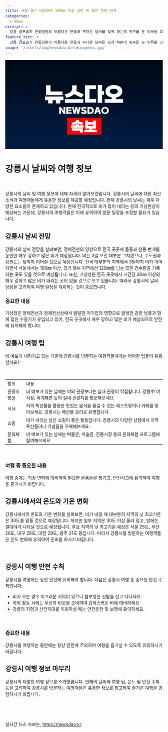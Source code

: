 ```yaml
---
title: 서울·경기 내일까지 100㎜ 이상 강한 비 동반 천둥·번개
categories:
  - News
excerpt: >
  강릉 경포습지 연꽃정원의 아름다운 연꽃과 무더운 날씨를 잊게 하는데 위주를 둔 이목을 끄는 이목을 끄는 기사 작성. 전국적으로 강한 비가 예상되는데, 수도권과 강원도에서는 특히 강수량이 많아지면서 기상청이 발표한 30~80mm의 강수량 예상과 함께, 각 지역의 오늘 예상 최고기온까지 소개하기로 했다. 이 기사를 통해 사람들은 날씨 변화에 대해 각별한 주의를 기울일 것이다.
feature_text: >
  강릉 경포습지 연꽃정원의 아름다운 연꽃과 무더운 날씨를 잊게 하는데 위주를 둔 이목을 끄는 이목을 끄는 기사 작성. 전국적으로 강한 비가 예상되는데, 수도권과 강원도에서는 특히 강수량이 많아지면서 기상청이 발표한 30~80mm의 강수량 예상과 함께, 각 지역의 오늘 예상 최고기온까지 소개하기로 했다. 이 기사를 통해 사람들은 날씨 변화에 대해 각별한 주의를 기울일 것이다.
image: '/assets/img/newsdao_breakingnews.jpg'
---
```


<p><img src="/assets/img/newsdao_breakingnews.jpg" alt="koreaapp 속보" /></p>

<h1>강릉시 날씨와 여행 정보</h1>

<p data-ke-size="size16">&nbsp;</p>

<p>강릉시의 날씨 및 여행 정보에 대해 자세히 알아보겠습니다. 강릉시의 날씨에 대한 최신 소식과 여행객들에게 유용한 정보를 제공할 예정입니다. 현재 강릉시의 날씨는 매우 다양한 요소들이 존재하고 있습니다. 현재 전국적으로 비가 많이 내리는 등의 기상현상이 예상되는 가운데, 강릉시의 여행객들은 이에 유의하여 방문 일정을 조정할 필요가 있습니다.</p></p>

<h2 data-ke-size="size26">강릉시 날씨 전망</h2>

<p data-ke-size="size16">강릉시의 날씨 전망을 살펴보면, 정체전선의 영향으로 전국 곳곳에 돌풍과 천둥·번개를 동반한 매우 강하고 많은 비가 예상됩니다. 비는 3일 오전 대부분 그치겠으나, 수도권과 강원도는 낮까지 이어질 것으로 예상됩니다. 전국 대부분의 지역에서 3일까지 비가 이어지면서 서울에서는 100㎜ 이상, 경기 북부 지역에선 120㎜를 넘는 많은 강수량을 기록하는 곳도 있을 것으로 예상됩니다. 또한, 기상청은 전국 곳곳에서 시간당 30㎜ 이상의 매우 강하고 많은 비가 내리는 곳이 있을 것으로 보고 있습니다. 따라서 강릉시의 날씨 상황을 고려하여 여행 일정을 계획하는 것이 중요합니다.</p>

<h3>중요한 내용</h3>

<p data-ke-size="size16">기상청은 정체전선과 정체전선상에서 발달한 저기압의 영향으로 발생한 강한 남풍과 함께 많은 수증기가 유입되고 있어, 전국 곳곳에서 매우 강하고 많은 비가 예상되므로 안전에 유의해야 합니다.</p>

<h2 data-ke-size="size26">강릉시 여행 팁</h2>

<p data-ke-size="size16">비 예보가 내려지고 있는 가운데 강릉시를 방문하는 여행객들에게는 어떠한 팁들이 유용할까요?</p>

<p data-ke-size="size16">&nbsp;</p>

<table>
<tbody>
<tr>
<td>항목</td>
<td>내용</td>
</tr>
<tr>
<td>관광지 방문</td>
<td>비 예보가 있는 날에는 야외 관광보다는 실내 관광이 적절합니다. 강릉中 야시장, 옥계해변 등의 실내 관광지를 방문해보세요.</td>
</tr>
<tr>
<td>식사</td>
<td>지역 특산물을 활용한 맛있는 음식을 즐길 수 있는 레스토랑이나 카페를 찾아보세요. 강릉시는 해산물 요리로 유명합니다.</td>
</tr>
<tr>
<td>쇼핑</td>
<td>비가 내리는 날은 쇼핑이 좋은 활동입니다. 강릉시의 다양한 상점에서 지역 특산품이나 기념품을 구매해보세요.</td>
</tr>
<tr>
<td>문화체험</td>
<td>비 예보가 있는 날에는 박물관, 미술관, 전통시장 등의 문화체험 프로그램에 참여해보세요.</td>
</tr>
</tbody>
</table>

<p data-ke-size="size16">&nbsp;</p>

<h3>여행 중 중요한 내용</h3>

<p data-ke-size="size16">여행 중에는 기상 변화에 대비하여 필요한 물품들을 챙기고, 안전사고에 유의하여 여행을 즐기시기 바랍니다.</p>

<h2 data-ke-size="size26">강릉시에서의 온도와 기온 변화</h2>

<p data-ke-size="size16">강릉시에서의 온도와 기온 변화를 살펴보면, 비가 내릴 때 대부분의 지역의 낮 최고기온은 30도를 밑돌 것으로 예상됩니다. 하지만 일부 지역은 30도 이상 올라 덥고, 밤에는 열대야가 나타날 것으로 예상됩니다. 주요 지역의 낮 최고기온 예상은 서울 25도, 부산 26도, 대구 28도, 대전 29도, 광주 31도 등입니다. 따라서 강릉시를 방문하는 여행객들은 온도 변화에 유의하여 준비를 하시기 바랍니다.</p>

<p data-ke-size="size16">&nbsp;</p>

<h2 data-ke-size="size26">강릉시 여행 안전 수칙</h2>

<p data-ke-size="size16">강릉시를 여행하는 동안 안전에 유의해야 합니다. 다음은 강릉시 여행 중 중요한 안전 수칙입니다.</p>

<ul>
<li>비가 오는 경우 미끄러운 지역이 있으니 발부엉한 신발을 신고 다니세요.</li>
<li>야외 활동 시에는 우산과 비옷을 준비하여 갑작스러운 비에 대비하세요.</li>
<li>강릉의 지형과 산간지대를 이동하실 때는 안전운전 및 보행에 유의하세요.</li>
</ul>

<p data-ke-size="size16">&nbsp;</p>

<h3>중요한 내용</h3>

<p data-ke-size="size16">강릉시를 여행하는 동안에는 항상 안전에 주의하여 여행을 즐기실 수 있도록 유의하시기 바랍니다.</p>

<h2 data-ke-size="size26">강릉시 여행 정보 마무리</h2>

<p data-ke-size="size16">강릉시의 다양한 여행 정보를 소개했습니다. 현재의 날씨와 여행 팁, 온도 및 안전 수칙 등을 고려하여 강릉시를 방문하는 여행객들은 유용한 정보를 참고하여 즐거운 여행을 경험하시기 바랍니다.</p>

<p data-ke-size="size16">&nbsp;</p>

<p data-ke-size="size16">&nbsp;</p>
실시간 뉴스 속보는, <a href="https://newsdao.kr" rel="dofollow">https://newsdao.kr</a>


